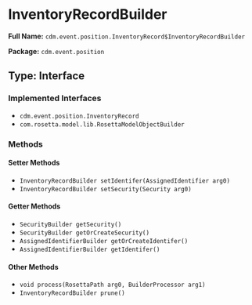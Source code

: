 # InventoryRecordBuilder

**Full Name:** `cdm.event.position.InventoryRecord$InventoryRecordBuilder`

**Package:** `cdm.event.position`

## Type: Interface

### Implemented Interfaces

- `cdm.event.position.InventoryRecord`
- `com.rosetta.model.lib.RosettaModelObjectBuilder`

### Methods

#### Setter Methods

- `InventoryRecordBuilder setIdentifer(AssignedIdentifier arg0)`
- `InventoryRecordBuilder setSecurity(Security arg0)`

#### Getter Methods

- `SecurityBuilder getSecurity()`
- `SecurityBuilder getOrCreateSecurity()`
- `AssignedIdentifierBuilder getOrCreateIdentifer()`
- `AssignedIdentifierBuilder getIdentifer()`

#### Other Methods

- `void process(RosettaPath arg0, BuilderProcessor arg1)`
- `InventoryRecordBuilder prune()`

